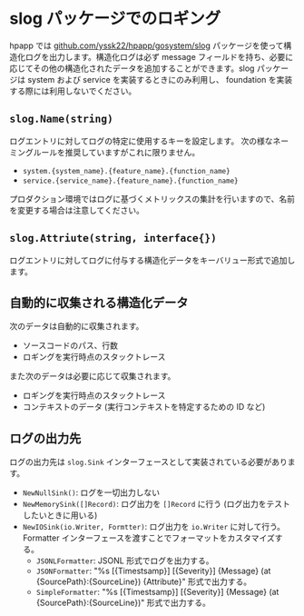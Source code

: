 # slog パッケージでのロギング

hpapp では [github.com/yssk22/hpapp/gosystem/slog](github.com/yssk22/hpapp/gosystem/slog) パッケージを使って構造化ログを出力します。構造化ログは必ず message フィールドを持ち、必要に応じてその他の構造化されたデータを追加することができます。slog パッケージは system および service を実装するときにのみ利用し、 foundation を実装する際には利用しないでください。

## `slog.Name(string)`

ログエントリに対してログの特定に使用するキーを設定します。 次の様なネーミングルールを推奨していますがこれに限りません。

- `system.{system_name}.{feature_name}.{function_name}`
- `service.{service_name}.{feature_name}.{function_name}`

プロダクション環境ではログに基づくメトリックスの集計を行いますので、名前を変更する場合は注意してください。

## `slog.Attriute(string, interface{})`

ログエントリに対してログに付与する構造化データをキーバリュー形式で追加します。

## 自動的に収集される構造化データ

次のデータは自動的に収集されます。

- ソースコードのパス、行数
- ロギングを実行時点のスタックトレース

また次のデータは必要に応じて収集されます。

- ロギングを実行時点のスタックトレース
- コンテキストのデータ (実行コンテキストを特定するための ID など)

## ログの出力先

ログの出力先は `slog.Sink` インターフェースとして実装されている必要があります。

- `NewNullSink()`: ログを一切出力しない
- `NewMemorySink([]Record)`: ログ出力を `[]Record` に行う (ログ出力をテストしたいときに用いる)
- `NewIOSink(io.Writer, Formtter)`: ログ出力を `io.Writer` に対して行う。Formatter インターフェースを渡すことでフォーマットをカスタマイズする。
  - `JSONLFormatter`: JSONL 形式でログを出力する。
  - `JSONFormatter`: "%s [{Timestsamp}] [{Severity}] {Message} (at {SourcePath}:{SourceLine}) {Attribute}" 形式で出力する。
  - `SimpleFormatter`: "%s [{Timestsamp}] [{Severity}] {Message} (at {SourcePath}:{SourceLine})" 形式で出力する。
